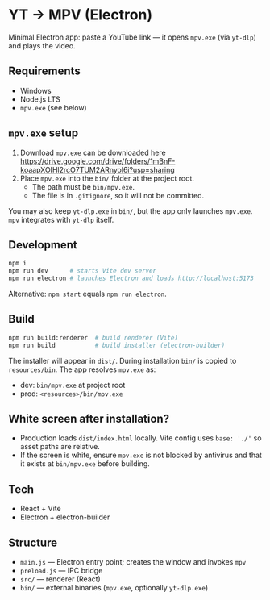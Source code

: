 # YT → MPV (Electron)

Minimal Electron app: paste a YouTube link — it opens `mpv.exe` (via `yt-dlp`) and plays the video.

## Requirements
- Windows
- Node.js LTS
- `mpv.exe` (see below)

## `mpv.exe` setup
1. Download `mpv.exe` can be downloaded here https://drive.google.com/drive/folders/1mBnF-koaapXOIHl2rcO7TUM2ARnyol6i?usp=sharing
2. Place `mpv.exe` into the `bin/` folder at the project root.
   - The path must be `bin/mpv.exe`.
   - The file is in `.gitignore`, so it will not be committed.

You may also keep `yt-dlp.exe` in `bin/`, but the app only launches `mpv.exe`. `mpv` integrates with `yt-dlp` itself.

## Development
```bash
npm i
npm run dev      # starts Vite dev server
npm run electron # launches Electron and loads http://localhost:5173
```

Alternative: `npm start` equals `npm run electron`.

## Build
```bash
npm run build:renderer  # build renderer (Vite)
npm run build           # build installer (electron-builder)
```

The installer will appear in `dist/`. During installation `bin/` is copied to `resources/bin`. The app resolves `mpv.exe` as:
- dev: `bin/mpv.exe` at project root
- prod: `<resources>/bin/mpv.exe`

## White screen after installation?
- Production loads `dist/index.html` locally. Vite config uses `base: './'` so asset paths are relative.
- If the screen is white, ensure `mpv.exe` is not blocked by antivirus and that it exists at `bin/mpv.exe` before building.

## Tech
- React + Vite
- Electron + electron-builder

## Structure
- `main.js` — Electron entry point; creates the window and invokes `mpv`
- `preload.js` — IPC bridge
- `src/` — renderer (React)
- `bin/` — external binaries (`mpv.exe`, optionally `yt-dlp.exe`)
